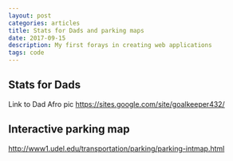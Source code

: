 ```yaml
---
layout: post
categories: articles
title: Stats for Dads and parking maps
date: 2017-09-15
description: My first forays in creating web applications
tags: code
---
```


## Stats for Dads

Link to Dad
Afro pic
https://sites.google.com/site/goalkeeper432/

## Interactive parking map
http://www1.udel.edu/transportation/parking/parking-intmap.html
